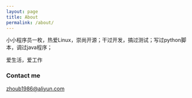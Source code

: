 ```yaml
---
layout: page
title: About
permalink: /about/
---
```


小小程序员一枚，热爱Linux，崇尚开源；干过开发，搞过测试；写过python脚本，调过java程序；

爱生活，爱工作

### Contact me

[zhoub1986@aliyun.com](mailto:zhoub1986@aliyun.com)

